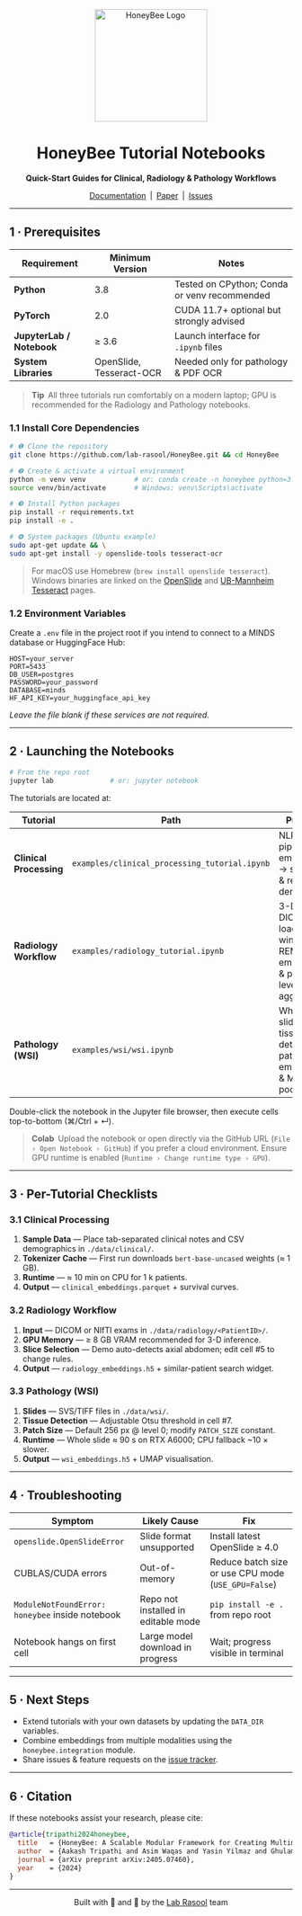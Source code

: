 <div align="center">
  <img src="website/public/images/logo.png" alt="HoneyBee Logo" width="200">

  # HoneyBee Tutorial Notebooks  
  **Quick-Start Guides for Clinical, Radiology & Pathology Workflows**

  [Documentation](https://lab-rasool.github.io/HoneyBee/) | [Paper](https://arxiv.org/abs/2405.07460) | [Issues](https://github.com/lab-rasool/HoneyBee/issues)
</div>

---

## 1 · Prerequisites

| Requirement | Minimum Version | Notes |
|-------------|----------------|-------|
| **Python**  | 3.8 | Tested on CPython; Conda or venv recommended |
| **PyTorch** | 2.0 | CUDA 11.7+ optional but strongly advised |
| **JupyterLab / Notebook** | ≥ 3.6 | Launch interface for `.ipynb` files |
| **System Libraries** | OpenSlide, Tesseract-OCR | Needed only for pathology & PDF OCR |

> **Tip** All three tutorials run comfortably on a modern laptop; GPU is recommended for the Radiology and Pathology notebooks.

### 1.1 Install Core Dependencies
```bash
# ❶ Clone the repository
git clone https://github.com/lab-rasool/HoneyBee.git && cd HoneyBee

# ❷ Create & activate a virtual environment
python -m venv venv            # or: conda create -n honeybee python=3.10
source venv/bin/activate       # Windows: venv\Scripts\activate

# ❸ Install Python packages
pip install -r requirements.txt
pip install -e .

# ❹ System packages (Ubuntu example)
sudo apt-get update && \
sudo apt-get install -y openslide-tools tesseract-ocr
```
> For macOS use Homebrew (`brew install openslide tesseract`). Windows binaries are linked on the [OpenSlide](https://openslide.org/download/) and [UB-Mannheim Tesseract](https://github.com/UB-Mannheim/tesseract/wiki) pages.

### 1.2 Environment Variables
Create a `.env` file in the project root if you intend to connect to a MINDS database or HuggingFace Hub:
```dotenv
HOST=your_server
PORT=5433
DB_USER=postgres
PASSWORD=your_password
DATABASE=minds
HF_API_KEY=your_huggingface_api_key
```
_Leave the file blank if these services are not required._

---

## 2 · Launching the Notebooks
```bash
# From the repo root
jupyter lab              # or: jupyter notebook
```
The tutorials are located at:

| Tutorial | Path | Purpose |
|----------|------|---------|
| **Clinical Processing** | `examples/clinical_processing_tutorial.ipynb` | NLP pipeline → embedding → survival & retrieval demos |
| **Radiology Workflow**  | `examples/radiology_tutorial.ipynb` | 3-D DICOM loading, windowing, REMEDIS embedding & patient-level aggregation |
| **Pathology (WSI)**     | `examples/wsi/wsi.ipynb` | Whole-slide tiling, tissue detection, patch embedding & MIL pooling |

Double-click the notebook in the Jupyter file browser, then execute cells top-to-bottom (⌘/Ctrl + ↵).

> **Colab** Upload the notebook or open directly via the GitHub URL (`File › Open Notebook › GitHub`) if you prefer a cloud environment. Ensure GPU runtime is enabled (`Runtime › Change runtime type › GPU`).

---

## 3 · Per-Tutorial Checklists

### 3.1 Clinical Processing
1. **Sample Data** — Place tab-separated clinical notes and CSV demographics in `./data/clinical/`.
2. **Tokenizer Cache** — First run downloads `bert-base-uncased` weights (≈ 1 GB).
3. **Runtime** — ≈ 10 min on CPU for 1 k patients.
4. **Output** — `clinical_embeddings.parquet` + survival curves.

### 3.2 Radiology Workflow
1. **Input** — DICOM or NIfTI exams in `./data/radiology/<PatientID>/`.
2. **GPU Memory** — ≥ 8 GB VRAM recommended for 3-D inference.
3. **Slice Selection** — Demo auto-detects axial abdomen; edit cell #5 to change rules.
4. **Output** — `radiology_embeddings.h5` + similar-patient search widget.

### 3.3 Pathology (WSI)
1. **Slides** — SVS/TIFF files in `./data/wsi/`.
2. **Tissue Detection** — Adjustable Otsu threshold in cell #7.
3. **Patch Size** — Default 256 px @ level 0; modify `PATCH_SIZE` constant.
4. **Runtime** — Whole slide ≈ 90 s on RTX A6000; CPU fallback ~10 × slower.
5. **Output** — `wsi_embeddings.h5` + UMAP visualisation.

---

## 4 · Troubleshooting

| Symptom | Likely Cause | Fix |
|---------|--------------|-----|
| `openslide.OpenSlideError` | Slide format unsupported | Install latest OpenSlide ≥ 4.0 |
| CUBLAS/CUDA errors | Out-of-memory | Reduce batch size or use CPU mode (`USE_GPU=False`) |
| `ModuleNotFoundError: honeybee` inside notebook | Repo not installed in editable mode | `pip install -e .` from repo root |
| Notebook hangs on first cell | Large model download in progress | Wait; progress visible in terminal |

---

## 5 · Next Steps
- Extend tutorials with your own datasets by updating the `DATA_DIR` variables.  
- Combine embeddings from multiple modalities using the `honeybee.integration` module.  
- Share issues & feature requests on the [issue tracker](https://github.com/lab-rasool/HoneyBee/issues).  

---

## 6 · Citation
If these notebooks assist your research, please cite:
```bibtex
@article{tripathi2024honeybee,
  title   = {HoneyBee: A Scalable Modular Framework for Creating Multimodal Oncology Datasets with Foundational Embedding Models},
  author  = {Aakash Tripathi and Asim Waqas and Yasin Yilmaz and Ghulam Rasool},
  journal = {arXiv preprint arXiv:2405.07460},
  year    = {2024}
}
```

---
<div align="center">
  Built with 🔬 and 🖤 by the <a href="https://github.com/lab-rasool">Lab Rasool</a> team
</div>
